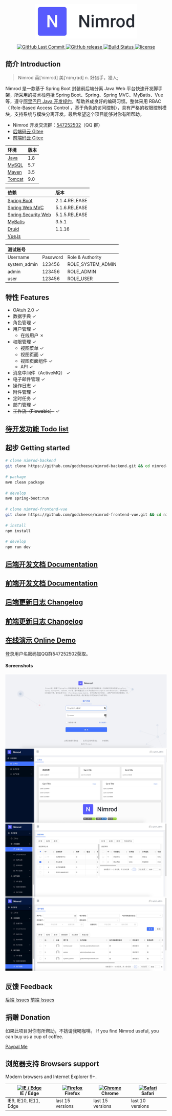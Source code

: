 <p align="center">
  <img width="320" src="https://github.com/godcheese/nimrod-backend/blob/master/nimrod_banner.png?raw=true">
</p>
<p align="center">
  <a href="https://github.com/godcheese/nimrod-backend">
    <img src="https://img.shields.io/github/last-commit/godcheese/nimrod-backend.svg" alt="GitHub Last Commit">
  </a>
  <a href="https://github.com/godcheese/nimrod-backend/releases">
    <img src="https://img.shields.io/github/release/godcheese/nimrod-backend.svg" alt="GitHub release">
  </a>
  <a href="https://travis-ci.org/godcheese/nimrod-backend" rel="nofollow">
    <img src="https://travis-ci.org/godcheese/nimrod-backend.svg?branch=master" alt="Build Status">
  </a>
  <a href="https://github.com/godcheese/nirmod-backend/blob/master/LICENSE">
    <img src="https://img.shields.io/github/license/mashape/apistatus.svg" alt="license">
  </a>
<!--   <a href="https://gitter.im/repo-name/discuss">
    <img src="https://badges.gitter.im/Join%20Chat.svg" alt="gitter">
  </a> -->
<!--   <a href="https://godcheese.github.io/nimrod-backend/donate">
    <img src="https://img.shields.io/badge/%24-donate-ff69b4.svg" alt="donate">
  </a> -->
</p>

## 简介 Introduction
> Nimrod 英[ˈnimrɔd] 美[ˈnɪmˌrɑd] n.	好猎手，猎人;

Nimrod 是一款基于 Spring Boot 封装前后端分离 Java Web 平台快速开发脚手架，所采用的技术栈包括 Spring Boot、Spring、Spring MVC、MyBatis、Vue 等，遵守[阿里巴巴 Java 开发规约](https://github.com/alibaba/p3c)，帮助养成良好的编码习惯。整体采用 RBAC （ Role-Based Access Control ，基于角色的访问控制），具有严格的权限控制模块，支持系统与模块分离开发。最后希望这个项目能够对你有所帮助。

- Nimrod 开发交流群：[547252502](https://jq.qq.com/?_wv=1027&k=5yxyg73)（QQ 群）
- [后端码云 Gitee](https://gitee.com/godcheese/nimrod-backend)
- [前端码云 Gitee](https://gitee.com/godcheese/nimrod-frontend-vue)

|环境  |版本|
|:-----|---|
|[Java](https://www.oracle.com/technetwork/java/javase/downloads/jdk8-downloads-2133151.html)  |1.8|
|[MySQL](https://dev.mysql.com/downloads/mysql/5.7.html#downloads) |5.7|
|[Maven](http://maven.apache.org/download.cgi) |3.5|
|[Tomcat](https://tomcat.apache.org/download-90.cgi)|9.0|

|依赖            |版本         |
|:------------- |:------------|
|[Spring Boot](http://mvnrepository.com/artifact/org.springframework.boot/spring-boot)    |2.1.4.RELEASE|
|[Spring Web MVC](http://mvnrepository.com/artifact/org.springframework/spring-webmvc)     |5.1.6.RELEASE|
|[Spring Security Web](http://mvnrepository.com/artifact/org.springframework.security/spring-security-web)|5.1.5.RELEASE|
|[MyBatis](http://mvnrepository.com/artifact/org.mybatis/mybatis)        |3.5.1      |
|[Druid](http://mvnrepository.com/artifact/com.alibaba/druid-spring-boot-starter)          |1.1.16       |
|[Vue.js](http://cn.vue.js)      ||

|测试账号     |        |                                       |
|:-----------|:-------|:---------------------|
|Username    |Password|Role & Authority      |
|system_admin|123456  |ROLE_SYSTEM_ADMIN     |
|admin       |123456  |ROLE_ADMIN            |
|user        |123456  |ROLE_USER             |

## 特性 Features

- OAtuh 2.0 ✓
- 数据字典 ✓
- 角色管理 ✓
- 用户管理 ✓
  - 在线用户 ✗
- 权限管理 ✓
  - 视图菜单 ✓
  - 视图页面 ✓
  - 视图页面组件 ✓
  - API ✓
- 消息中间件（ActiveMQ） ✓
- 电子邮件管理 ✓
- 操作日志 ✓
- 附件管理 ✓
- 定时任务 ✓
- 部门管理 ✓
- ~~工作流（Flowable）~~ ✓

## [待开发功能 Todo list](https://github.com/godcheese/nimrod-backend/blob/master/todo.md)

## 起步 Getting started

```bash
# clone nimrod-backend
git clone https://github.com/godcheese/nimrod-backend.git && cd nimrod-backend

# package
mvn clean package

# develop
mvn spring-boot:run

# clone nimrod-frontend-vue
git clone https://github.com/godcheese/nimrod-frontend-vue.git && cd nimrod-frontend-vue

# install
npm install

# develop
npm run dev

```
## [后端开发文档 Documentation](https://github.com/godcheese/nimrod-backend/blob/master/docs/getting_started.md)

## [前端开发文档 Documentation](https://github.com/godcheese/nimrod-frontend-vue/blob/master/docs/getting_started.md)

## [后端更新日志 Changelog](https://github.com/godcheese/nimrod-backend/releases)
## [前端更新日志 Changelog](https://github.com/godcheese/nimrod-frontend-vue/releases)

## [在线演示 Online Demo](http://demo.godcheese.com:9090)

登录用户名密码加QQ群547252502获取。

#### Screenshots

![1.png](https://github.com/godcheese/nimrod-backend/blob/master/screenshots/1.png)
![2.png](https://github.com/godcheese/nimrod-backend/blob/master/screenshots/2.png)
![3.png](https://github.com/godcheese/nimrod-backend/blob/master/screenshots/3.png)
![4.png](https://github.com/godcheese/nimrod-backend/blob/master/screenshots/4.png)

## 反馈 Feedback

[后端 Issues](https://github.com/godcheese/nimrod-backend/issues)
[前端 Issues](https://github.com/godcheese/nimrod-frontend-vue/issues)

## 捐赠 Donation

如果此项目对你有所帮助，不妨请我喝咖啡。
If you find Nimrod useful, you can buy us a cup of coffee.

[Paypal Me](https://www.paypal.me/godcheese)

## 浏览器支持 Browsers support

Modern browsers and Internet Explorer 9+.

| [<img src="https://raw.githubusercontent.com/alrra/browser-logos/master/src/edge/edge_48x48.png" alt="IE / Edge" width="24px" height="24px" />](http://godban.github.io/browsers-support-badges/)</br>IE / Edge | [<img src="https://raw.githubusercontent.com/alrra/browser-logos/master/src/firefox/firefox_48x48.png" alt="Firefox" width="24px" height="24px" />](http://godban.github.io/browsers-support-badges/)</br>Firefox | [<img src="https://raw.githubusercontent.com/alrra/browser-logos/master/src/chrome/chrome_48x48.png" alt="Chrome" width="24px" height="24px" />](http://godban.github.io/browsers-support-badges/)</br>Chrome | [<img src="https://raw.githubusercontent.com/alrra/browser-logos/master/src/safari/safari_48x48.png" alt="Safari" width="24px" height="24px" />](http://godban.github.io/browsers-support-badges/)</br>Safari |
| --------- | --------- | --------- | --------- |
| IE9, IE10, IE11, Edge| last 15 versions| last 15 versions| last 10 versions
